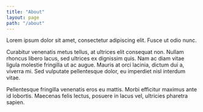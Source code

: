 ```yaml
---
title: "About"
layout: page
path: "/about"
---
```


Lorem ipsum dolor sit amet, consectetur adipiscing elit. Fusce ut odio nunc.

Curabitur venenatis metus tellus, at ultrices elit consequat non. Nullam rhoncus libero lacus, sed ultrices ex dignissim quis. Nam ac diam vitae ligula molestie fringilla ut ac augue. Mauris at orci lacinia, dictum dui a, viverra mi. Sed vulputate pellentesque dolor, eu imperdiet nisl interdum vitae.

Pellentesque fringilla venenatis eros eu mattis. Morbi efficitur maximus ante id lobortis. Maecenas felis lectus, posuere in lacus vel, ultricies pharetra sapien.